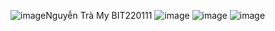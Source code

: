 ![image](https://github.com/user-attachments/assets/b679c8a2-588a-47bc-8418-c92139cfc1cb)Nguyễn Trà My
BIT220111
![image](https://github.com/user-attachments/assets/704ba4ec-f7c7-42ae-850d-36717e24f87f)
![image](https://github.com/user-attachments/assets/1132cf9f-8ec5-4071-b9ba-b052b6d81ec4)
![image](https://github.com/user-attachments/assets/525bc5c2-b8a0-4f99-9262-0725c5a0a8e5)
